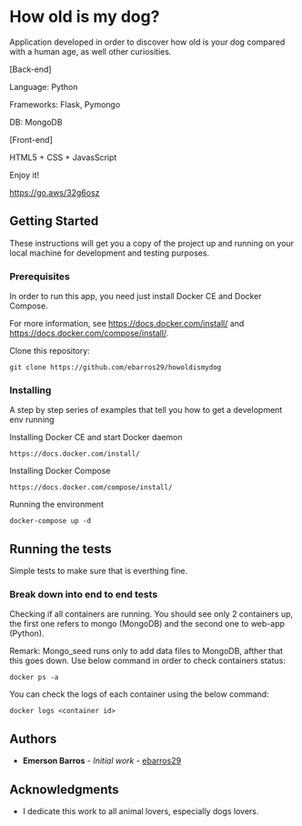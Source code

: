 # How old is my dog?

Application developed in order to discover how old is your dog compared with a human age, as well other curiosities.

[Back-end]

Language: Python

Frameworks: Flask, Pymongo

DB: MongoDB

[Front-end]

HTML5 + CSS + JavasScript


Enjoy it!

https://go.aws/32g6osz


## Getting Started

These instructions will get you a copy of the project up and running on your local machine for development and testing purposes. 
<!-- See deployment for notes on how to deploy the project on a live system. -->

### Prerequisites

In order to run this app, you need just install Docker CE and Docker Compose.

For more information, see https://docs.docker.com/install/ and https://docs.docker.com/compose/install/.

Clone this repository:

```
git clone https://github.com/ebarros29/howoldismydog
```

### Installing

A step by step series of examples that tell you how to get a development env running

Installing Docker CE and start Docker daemon

```
https://docs.docker.com/install/
```

Installing Docker Compose

```
https://docs.docker.com/compose/install/
```

Running the environment

```
docker-compose up -d
```

<!-- End with an example of getting some data out of the system or using it for a little demo -->

## Running the tests

Simple tests to make sure that is everthing fine.

### Break down into end to end tests

Checking if all containers are running. You should see only 2 containers up, the first one refers to mongo (MongoDB) and the second one to web-app (Python). 

Remark: Mongo_seed runs only to add data files to MongoDB, afther that this goes down. Use below command in order to check containers status:

```
docker ps -a
```

You can check the logs of each container using the below command:

```
docker logs <container id>
```

<!-- ### And coding style tests

Explain what these tests test and why

```
Give an example
```

## Deployment

Add additional notes about how to deploy this on a live system

## Built With

* [Dropwizard](http://www.dropwizard.io/1.0.2/docs/) - The web framework used
* [Maven](https://maven.apache.org/) - Dependency Management
* [ROME](https://rometools.github.io/rome/) - Used to generate RSS Feeds -->

<!-- ## Contributing

Please read [CONTRIBUTING.md](https://gist.github.com/PurpleBooth/b24679402957c63ec426) for details on our code of conduct, and the process for submitting pull requests to us.

## Versioning

We use [SemVer](http://semver.org/) for versioning. For the versions available, see the [tags on this repository](https://github.com/your/project/tags).  -->

## Authors

* **Emerson Barros** - *Initial work* - [ebarros29](https://github.com/ebarros29)

<!-- See also the list of [contributors](https://github.com/your/project/contributors) who participated in this project.

## License

This project is licensed under the MIT License - see the [LICENSE.md](LICENSE.md) file for details -->

## Acknowledgments

* I dedicate this work to all animal lovers, especially dogs lovers.
